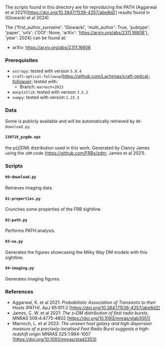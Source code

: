 The scripts found in this directory are for reproducing the PATH (Aggarwal et al 2021)[https://doi.org/10.3847/1538-4357/abe8d2] results found in (Glowacki et al 2024)

 The {'first_author_surname': 'Glowacki', 'multi_author': True, 'pubtype': 'paper', 'urls': {'DOI': None, 'arXiv': 'https://arxiv.org/abs/2311.16808'}, 'year': 2024} can be found at:
 - arXiv: https://arxiv.org/abs/2311.16808

### Prerequisites
 - `astropy`: tested with version `5.0.4`
 - `craft-optical-followup`(https://github.com/Lachimax/craft-optical-followup); tested with:
   - Branch: `marnoch+2023`
 - `matplotlib`: tested with version `3.5.2`
 - `numpy`: tested with version `1.22.3`

### Data

Some is publicly available and will be automatically retrieved by `00-download.py`.
#### `230718_pzgdm.npz`
the p(z|DM) distribution used in this work. Generated by Clancy James using the `zDM` code (https://github.com/FRBs/zdm; James et al 2021).

### Scripts

#### `00-download.py`

Retrieves imaging data.


#### `01-properties.py`

Crunches some properties of the FRB sightline.


#### `02-path.py`

Performs PATH analysis.


#### `03-ne.py`

Generates the figures showcasing the Milky Way DM models with this sightline.


#### `04-imaging.py`

Generates imaging figures.


### References
 - Aggarwal, K. et al 2021: *Probabilistic Association of Transients to their Hosts (PATH)*, ApJ 95:911:2 [https://doi.org/10.3847/1538-4357/abe8d2]
 - James, C. W. et al 2021: *The z–DM distribution of fast radio bursts*, MNRAS 509:4:4775-4802 [https://doi.org/10.1093/mnras/stab3051]
 - Marnoch, L. et al 2023: *The unseen host galaxy and high dispersion measure of a precisely-localised Fast Radio Burst suggests a high-redshift origin* MNRAS 525:1:994-1007 [https://doi.org/10.1093/mnras/stad2353]
